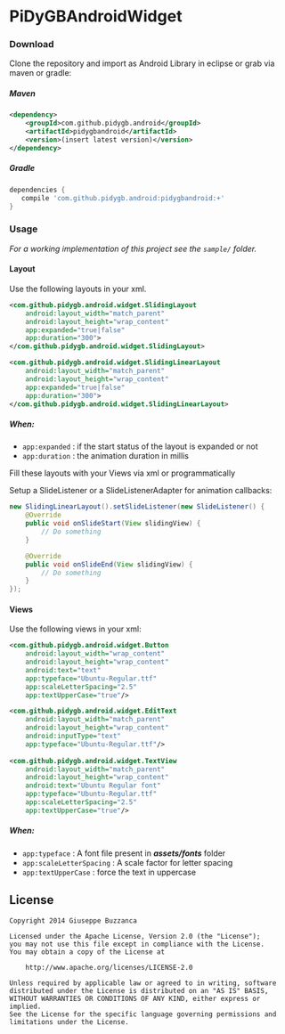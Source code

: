 PiDyGBAndroidWidget
===============

### Download

Clone the repository and import as Android Library in eclipse or grab via maven or gradle:

##### Maven
```xml
<dependency>
    <groupId>com.github.pidygb.android</groupId>
    <artifactId>pidygbandroid</artifactId>
    <version>(insert latest version)</version>
</dependency>
```
##### Gradle
```groovy
dependencies {
   compile 'com.github.pidygb.android:pidygbandroid:+'
}
```
### Usage

*For a working implementation of this project see the `sample/` folder.*

#### Layout

Use the following layouts in your xml.

```xml
<com.github.pidygb.android.widget.SlidingLayout
    android:layout_width="match_parent"
    android:layout_height="wrap_content"
    app:expanded="true|false"
    app:duration="300">
</com.github.pidygb.android.widget.SlidingLayout>
```

```xml
<com.github.pidygb.android.widget.SlidingLinearLayout
    android:layout_width="match_parent"
    android:layout_height="wrap_content"
    app:expanded="true|false"
    app:duration="300">
</com.github.pidygb.android.widget.SlidingLinearLayout>
```
    
##### When:

* `app:expanded` : if the start status of the layout is expanded or not
* `app:duration` : the animation duration in millis

Fill these layouts with your Views via xml or programmatically

Setup a SlideListener or a SlideListenerAdapter for animation callbacks:

```java
new SlidingLinearLayout().setSlideListener(new SlideListener() {
    @Override
    public void onSlideStart(View slidingView) {
        // Do something
    }

    @Override
    public void onSlideEnd(View slidingView) {
        // Do something
    }
});
```

#### Views

Use the following views in your xml:

```xml
<com.github.pidygb.android.widget.Button
    android:layout_width="wrap_content"
    android:layout_height="wrap_content"
    android:text="text"
    app:typeface="Ubuntu-Regular.ttf"
    app:scaleLetterSpacing="2.5"
    app:textUpperCase="true"/>

<com.github.pidygb.android.widget.EditText
    android:layout_width="match_parent"
    android:layout_height="wrap_content"
    android:inputType="text"
    app:typeface="Ubuntu-Regular.ttf"/>
        
<com.github.pidygb.android.widget.TextView
    android:layout_width="match_parent"
    android:layout_height="wrap_content"
    android:text="Ubuntu Regular font"
    app:typeface="Ubuntu-Regular.ttf"
    app:scaleLetterSpacing="2.5"
    app:textUpperCase="true"/>
```

##### When:

* `app:typeface` : A font file present in ***assets/fonts*** folder
* `app:scaleLetterSpacing` : A scale factor for letter spacing
* `app:textUpperCase` : force the text in uppercase

## License

    Copyright 2014 Giuseppe Buzzanca

    Licensed under the Apache License, Version 2.0 (the "License");
    you may not use this file except in compliance with the License.
    You may obtain a copy of the License at

        http://www.apache.org/licenses/LICENSE-2.0

    Unless required by applicable law or agreed to in writing, software
    distributed under the License is distributed on an "AS IS" BASIS,
    WITHOUT WARRANTIES OR CONDITIONS OF ANY KIND, either express or implied.
    See the License for the specific language governing permissions and
    limitations under the License.
